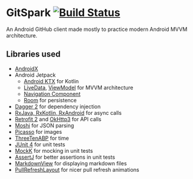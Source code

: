 # GitSpark [![Build Status](https://travis-ci.com/mingli1/GitSpark.svg?branch=master)](https://travis-ci.com/mingli1/GitSpark)

An Android GitHub client made mostly to practice modern Android MVVM architecture.

## Libraries used
* [AndroidX](https://developer.android.com/jetpack/androidx)
* Android Jetpack
  * [Android KTX](https://developer.android.com/kotlin/ktx.html) for Kotlin
  * [LiveData](https://developer.android.com/topic/libraries/architecture/livedata), [ViewModel](https://developer.android.com/topic/libraries/architecture/viewmodel) for MVVM architecture
  * [Navigation Component](https://developer.android.com/guide/navigation/)
  * [Room](https://developer.android.com/topic/libraries/architecture/room) for persistence
* [Dagger 2](https://github.com/google/dagger) for dependency injection
* [RxJava, RxKotlin, RxAndroid](https://github.com/ReactiveX/RxJava) for async calls
* [Retrofit 2](https://square.github.io/retrofit/) and [OkHttp3](https://square.github.io/okhttp/) for API calls
* [Moshi](https://github.com/square/moshi) for JSON parsing
* [Picasso](https://github.com/square/picasso) for images
* [ThreeTenABP](https://github.com/JakeWharton/ThreeTenABP) for time
* [JUnit 4](https://junit.org/junit4/) for unit tests
* [MockK](https://mockk.io/) for mocking in unit tests
* [AssertJ](https://joel-costigliola.github.io/assertj/) for better assertions in unit tests
* [MarkdownView](https://github.com/tiagohm/MarkdownView) for displaying markdown files
* [PullRefreshLayout](https://github.com/baoyongzhang/android-PullRefreshLayout) for nicer pull refresh animations